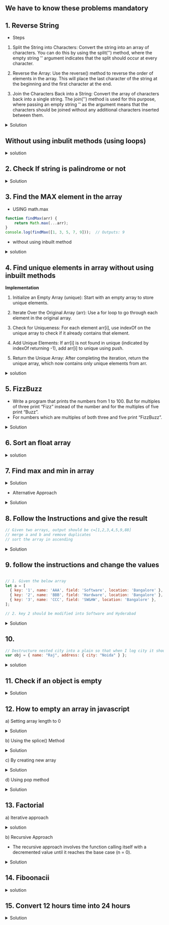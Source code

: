 ## We have to know these problems mandatory


## 1. Reverse String

- Steps

1) Split the String into Characters: Convert the string into an array of characters. You can do this by using the split('') method, where the empty string '' argument indicates that the split should occur at every character.

2) Reverse the Array: Use the reverse() method to reverse the order of elements in the array. This will place the last character of the string at the beginning and the first character at the end.

3) Join the Characters Back into a String: Convert the array of characters back into a single string. The join('') method is used for this purpose, where passing an empty string '' as the argument means that the characters should be joined without any additional characters inserted between them.


<details>
  <summary>
    Solution
  </summary>
  
```js
  function reverseString(str) {
  // const str = "das";
  return str.split("").reverse().join("");
}

console.log(reverseString("hello")); //olleh
```
</details>

## Without using inbulit methods (using loops)


<details>
  <summary>solution</summary>

  ```js
function reverseString(str) {
  let reversed = ""; // Step 1
  for (let i = str.length - 1; i >= 0; i--) {
    // Step 2
    reversed += str[i]; // Step 3
  }
  return reversed;
}

console.log(reverseString("hello from india")); //aidni morf olleh
```
</details>


## 2. Check If string is palindrome or not

<details>
  <summary>Solution</summary>

  ```js

function isPalin(str) {
  const reveredStr = str.split("").reverse().join("");

  return reveredStr === str;
}

console.log(isPalin("madam")); //true
console.log(isPalin("hello")); //false
```
</details>


## 3. Find the MAX element in the array

- USING math.max

```js
function findMax(arr) {
    return Math.max(...arr);
}
console.log(findMax([1, 3, 5, 7, 9]));  // Outputs: 9

```

- without using inbuilt method

<details>
  <summary>
    solution
  </summary>

  
  ```js
    function findMax(arr) {
    let max = arr[0];
    for (let i = 1; i < arr.length; i++) {
        if (arr[i] > max) {
            max = arr[i];
        }
    }
    return max;
}

console.log(findMax([1, 3, 5, 7, 9])); // Outputs: 9
```
</details>

## 4. Find unique elements in array without using inbuilt methods

**Implementation**

1) Initialize an Empty Array (unique): Start with an empty array to store unique elements.

2) Iterate Over the Original Array (arr): Use a for loop to go through each element in the original array.

3) Check for Uniqueness: For each element arr[i], use indexOf on the unique array to check if it already contains that element.

4) Add Unique Elements: If arr[i] is not found in unique (indicated by indexOf returning -1), add arr[i] to unique using push.

5) Return the Unique Array: After completing the iteration, return the unique array, which now contains only unique elements from arr.

<details>
  <summary>
    solution
  </summary>

  
  ```js
  
function uniqueElements(arr) {
  let unique = [];
  for (let i = 0; i < arr.length; i++) {
    if (unique.indexOf(arr[i]) === -1) {
      unique.push(arr[i]);
    }
  }
  return unique;
}
console.log(uniqueElements([1, 2, 3, 4, 1, 2])); //[1, 2, 3, 4]
```
</details>


## 5. FizzBuzz

- Write a program that prints the numbers from 1 to 100. But for multiples of three print “Fizz” instead of the number and for the multiples of five print “Buzz”.
- For numbers which are multiples of both three and five print “FizzBuzz”.

<details>
<summary>Solution</summary>

```js
for (let i = 1; i <= 100; i++) {
  let output =
    i % 3 === 0 && i % 5 === 0
      ? "FizzBuzz"
      : i % 3 === 0
      ? "Fizz"
      : i % 5 === 0
      ? "Buzz"
      : i;
  console.log(output);
}
```
</details>



## 6. Sort an float array

<details>
  <summary>solution</summary>

```js
function sortFloatArray(arr) {
  return arr.sort((a, b) => a - b);
}

// Example usage:
const floatArray = [3.01, 2.99, 5.55, 4.04, 1.22];
const sortedArray = sortFloatArray(floatArray);
console.log(sortedArray); // [1.22, 2.99, 3.01, 4.04, 5.55]

```
</details>


## 7. Find max and min in array


<details>
  <summary>Solution</summary>

```js
// Define the array of numbers
const arrayItems = [10, 20, 11, 35, 12, 40, 13, 65, 14, 78, 16];

// Find the maximum value in the array
const max = Math.max(arrayItems);
console.log(max); // Output: 78

// Find the minimum value in the array
const min = Math.min(...arrayItems);
console.log(min); // Output: 10
```
</details>

- Alternative Approach

<details>
  <summary>Solution</summary>

```js
function findMaxMin (arr){

  let max = arr[0];
  let min = arr [0];

  for (let i = 0; i < arr.length; i++) {
    if(arr[i]>max){
      max = arr[i]
    } 

    if(arr[i]<min){
      min = arr[i];
    }
    
  }
  return {max,min}


}

console.log(findMaxMin([3,5,623,2,1,232,43,]));
```
</details>


## 8. Follow the Instructions and give the result

```js
// Given two arrays, output should be c=[1,2,3,4,5,9,88]
// merge a and b and remove duplicates
// sort the array in ascending
```

<details>
  <summary>Solution</summary>

```js
const arr1 = [1, 2, 3, 4, 5];
const arr2 = [1, 2, 3, 4, 5, 88, 9, 3];

const mergedArr = [...new Set([...arr1, ...arr2])];

const overallResult = mergedArr.sort((x, y) => x - y);

console.log(overallResult);
```
</details>


## 9. follow the instructions and change the values

```js

// 1. Given the below array
let a = [
  { key: '1', name: 'AAA', field: 'Software', location: 'Bangalore' },
  { key: '2', name: 'BBB', field: 'Hardware', location: 'Bangalore' },
  { key: '3', name: 'CCC', field: 'SW&HW', location: 'Bangalore' },
];

// 2. key 2 should be modified into Software and Hyderabad

```

<details>
  <summary>Solution</summary>

```js
// Use map to iterate and modify the array
let modifiedArray = a.map((item) => {
  if (item.key === "2") {
    // If key is '2', return a modified object
    return {
      ...item, // Spread operator to copy properties from the original object
      field: "Software", // Update the field
      location: "Delhi", // Update the location
    };
  }
  // For other items, return them unchanged
  return item;
});

console.log(modifiedArray);
```
</details>

## 10. 

```js
// Destructure nested city into a plain so that when I log city it should be logging Noida
var obj = { name: "Raj", address: { city: "Noida" } };
```

<details>
  <summary>
    solution
  </summary>

```js
const {
  name,
  address: { city },
} = obj;
console.log(city);
```
</details>


## 11. Check if an object is empty

<details>
  <summary>Solution</summary>

```js
Using Object.keys()//

function isEmpty(obj) {
  return Object.keys(obj).length === 0;
}

console.log(isEmpty({})); // true
console.log(isEmpty({a: 1})); // false
```


- Using Object.getOwnPropertyNames()

```js
function isEmpty(obj) {
  return Object.getOwnPropertyNames(obj).length === 0;
}

console.log(isEmpty({})); // true
console.log(isEmpty({a: 1})); // false

```
</details>


## 12. How to empty an array in javascript

a) Setting array length to 0

<details>
  <summary>Solution</summary>
  
```js
let arr = [1, 2, 3, 4, 5];
arr.length = 0;
console.log(arr); // []
```
</details>

b) Using the splice() Method

<details><summary>Solution</summary>


```js
let arr = [1, 2, 3, 4, 5];
arr.splice(0, arr.length);
console.log(arr); // []
```
</details>

c) By creating new array

<details>
  <summary>Solution</summary>
  ```js
let arr = [1, 2, 3, 4, 5];
arr = [];
console.log(arr); // []
```
</details>


d) Using pop method

<details>
  <summary>Solution</summary>

```js
let arr = [1, 2, 3, 4, 5];
while (arr.length > 0) {
  arr.pop();
}
console.log(arr); // []

```
</details>


## 13. Factorial

a) Iterative approach

<details>
  <summary>solution</summary>

```js
function factorialFunc(n) {
  let result = 1;
  for (let i = 2; i < n; i++) {
    result *= i;
  }
  return result;
}

console.log(factorialFunc(5));
```
</details>

b) Recursive Approach

- The recursive approach involves the function calling itself with a decremented value until it reaches the base case (n = 0).

<details>
  <summary>Solution</summary>

```js
function factorial(n) {
  if (n === 0) {
    return 1;
  }
  return n * factorial(n - 1);
}

console.log(factorial(5)); // 120

```
</details>

## 14. Fiboonacii

<details>
  <summary>
    solution
  </summary>

```js
function fibonacciSeries(n) {
  if (n <= 0) return [];
  if (n === 1) return [0];
  if (n === 2) return [0, 1];

  let series = [0, 1]; // Starting point for the Fibonacci series

  for (let i = 2; i < n; i++) {
    series[i] = series[i - 1] + series[i - 2];
  }

  return series;
}

console.log(fibonacciSeries(1)); // Outputs: [0, 1, 1, 2, 3]
console.log(fibonacciSeries(10));
```
</details>



## 15. Convert 12 hours time into 24 hours

<details>
  <summary>Solution</summary>

  ```js
function convertTo24HourFormat(time12h) {
  const [time, modifier] = time12h.split(" ");

  let [hours, minutes] = time.split(":");

  if (hours === "12") {
    hours = "00";
  }

  if (modifier === "PM") {
    hours = parseInt(hours, 10) + 12;
  }

  return `${hours}:${minutes}`
}

// Example usage:
console.log(convertTo24HourFormat("12:00 PM")); // "12:00"
console.log(convertTo24HourFormat("2:00 PM")); // "00:00"
console.log(convertTo24HourFormat("1:00 PM")); // "13:00"
console.log(convertTo24HourFormat("1:00 AM")); // "01:00"
```
</details>
